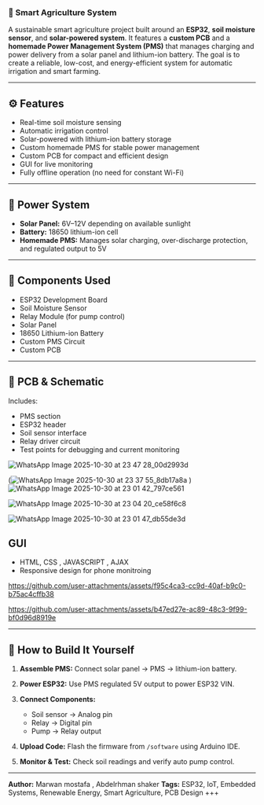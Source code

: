 ### 🌱 Smart Agriculture System

A sustainable smart agriculture project built around an **ESP32**, **soil moisture sensor**, and **solar-powered system**. It features a **custom PCB** and a **homemade Power Management System (PMS)** that manages charging and power delivery from a solar panel and lithium-ion battery. The goal is to create a reliable, low-cost, and energy-efficient system for automatic irrigation and smart farming.

---

## ⚙️ Features

* Real-time soil moisture sensing
* Automatic irrigation control
* Solar-powered with lithium-ion battery storage
* Custom homemade PMS for stable power management
* Custom PCB for compact and efficient design
* GUI for live monitoring
* Fully offline operation (no need for constant Wi-Fi)

---

## 🔋 Power System

* **Solar Panel:** 6V–12V depending on available sunlight
* **Battery:** 18650 lithium-ion cell
* **Homemade PMS:** Manages solar charging, over-discharge protection, and regulated output to 5V


---

## 🧠 Components Used

* ESP32 Development Board
* Soil Moisture Sensor
* Relay Module (for pump control)
* Solar Panel
* 18650 Lithium-ion Battery
* Custom PMS Circuit
* Custom PCB

---

## 🧩 PCB & Schematic

Includes:

* PMS section
* ESP32 header
* Soil sensor interface
* Relay driver circuit
* Test points for debugging and current monitoring

![WhatsApp Image 2025-10-30 at 23 47 28_00d2993d](https://github.com/user-attachments/assets/56eb36cd-de8d-4a78-bd95-2d478cccb7de)


(![WhatsApp Image 2025-10-30 at 23 37 55_8db17a8a](https://github.com/user-attachments/assets/caf2f2be-b3d3-42aa-a5d8-1de20dc19f8c)
)
![WhatsApp Image 2025-10-30 at 23 01 42_797ce561](https://github.com/user-attachments/assets/f3b813ac-a374-43cf-8ad6-8fc972d96f30)

![WhatsApp Image 2025-10-30 at 23 04 20_ce58f6c8](https://github.com/user-attachments/assets/44adcd94-0668-4609-b24c-0004176e68a2)

![WhatsApp Image 2025-10-30 at 23 01 47_db55de3d](https://github.com/user-attachments/assets/1001a6dc-4dbe-4f55-bf44-2967d564f2f6)

## GUI
* HTML, CSS , JAVASCRIPT , AJAX
* Responsive design for phone monitroing


https://github.com/user-attachments/assets/f95c4ca3-cc9d-40af-b9c0-b75ac4cffb38



https://github.com/user-attachments/assets/b47ed27e-ac89-48c3-9f99-bf0d96d8919e


---

## 🔨 How to Build It Yourself

1. **Assemble PMS:** Connect solar panel → PMS → lithium-ion battery.
2. **Power ESP32:** Use PMS regulated 5V output to power ESP32 VIN.
3. **Connect Components:**

   * Soil sensor → Analog pin
   * Relay → Digital pin
   * Pump → Relay output
4. **Upload Code:** Flash the firmware from `/software` using Arduino IDE.
5. **Monitor & Test:** Check soil readings and verify auto pump control.

---


**Author:** Marwan mostafa , Abdelrhman shaker
**Tags:** ESP32, IoT, Embedded Systems, Renewable Energy, Smart Agriculture, PCB Design
+++
